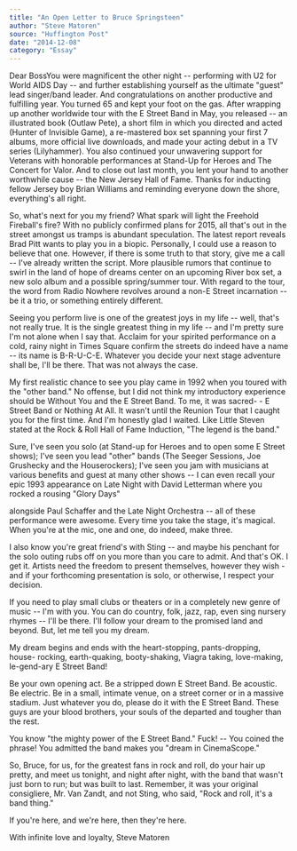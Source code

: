 ```yaml
---
title: "An Open Letter to Bruce Springsteen"
author: "Steve Matoren"
source: "Huffington Post"
date: "2014-12-08"
category: "Essay"
---
```


Dear BossYou were magnificent the other night -- performing with U2 for World AIDS Day -- and further establishing yourself as the ultimate "guest" lead singer/band leader. And congratulations on another productive and fulfilling year. You turned 65 and kept your foot on the gas. After wrapping up another worldwide tour with the E Street Band in May, you released -- an illustrated book (Outlaw Pete), a short film in which you directed and acted (Hunter of Invisible Game), a re-mastered box set spanning your first 7 albums, more official live downloads, and made your acting debut in a TV series (Lilyhammer). You also continued your unwavering support for Veterans with honorable performances at Stand-Up for Heroes and The Concert for Valor. And to close out last month, you lent your hand to another worthwhile cause -- the New Jersey Hall of Fame. Thanks for inducting fellow Jersey boy Brian Williams and reminding everyone down the shore, everything's all right.

So, what's next for you my friend? What spark will light the Freehold Fireball's fire? With no publicly confirmed plans for 2015, all that's out in the street amongst us tramps is abundant speculation. The latest report reveals Brad Pitt wants to play you in a biopic. Personally, I could use a reason to believe that one. However, if there is some truth to that story, give me a call -- I've already written the script. More plausible rumors that continue to swirl in the land of hope of dreams center on an upcoming River box set, a new solo album and a possible spring/summer tour. With regard to the tour, the word from Radio Nowhere revolves around a non-E Street incarnation -- be it a trio, or something entirely different.

Seeing you perform live is one of the greatest joys in my life -- well, that's not really true. It is the single greatest thing in my life -- and I'm pretty sure I'm not alone when I say that. Acclaim for your spirited performance on a cold, rainy night in Times Square confirm the streets do indeed have a name -- its name is B-R-U-C-E. Whatever you decide your next stage adventure shall be, I'll be there. That was not always the case.

My first realistic chance to see you play came in 1992 when you toured with the "other band." No offense, but I did not think my introductory experience should be Without You and the E Street Band. To me, it was sacred- - E Street Band or Nothing At All. It wasn't until the Reunion Tour that I caught you for the first time. And I'm honestly glad I waited. Like Little Steven stated at the Rock & Roll Hall of Fame Induction, "The legend is the band."

Sure, I've seen you solo (at Stand-up for Heroes and to open some E Street shows); I've seen you lead "other" bands (The Seeger Sessions, Joe Grushecky and the Houserockers); I've seen you jam with musicians at various benefits and guest at many other shows -- I can even recall your epic 1993 appearance on Late Night with David Letterman where you rocked a rousing "Glory Days"

alongside Paul Schaffer and the Late Night Orchestra -- all of these performance were awesome. Every time you take the stage, it's magical. When you're at the mic, one and one, do indeed, make three.

I also know you're great friend's with Sting -- and maybe his penchant for the solo outing rubs off on you more than you care to admit. And that's OK. I get it. Artists need the freedom to present themselves, however they wish - and if your forthcoming presentation is solo, or otherwise, I respect your decision.

If you need to play small clubs or theaters or in a completely new genre of music -- I'm with you. You can do country, folk, jazz, rap, even sing nursery rhymes -- I'll be there. I'll follow your dream to the promised land and beyond. But, let me tell you my dream.

My dream begins and ends with the heart-stopping, pants-dropping, house- rocking, earth-quaking, booty-shaking, Viagra taking, love-making, le-gend-ary E Street Band!

Be your own opening act. Be a stripped down E Street Band. Be acoustic. Be electric. Be in a small, intimate venue, on a street corner or in a massive stadium. Just whatever you do, please do it with the E Street Band. These guys are your blood brothers, your souls of the departed and tougher than the rest.

You know "the mighty power of the E Street Band." Fuck! -- You coined the phrase! You admitted the band makes you "dream in CinemaScope."

So, Bruce, for us, for the greatest fans in rock and roll, do your hair up pretty, and meet us tonight, and night after night, with the band that wasn't just born to run; but was built to last. Remember, it was your original consigliere, Mr. Van Zandt, and not Sting, who said, "Rock and roll, it's a band thing."

If you're here, and we're here, then they're here.

With infinite love and loyalty, Steve Matoren
